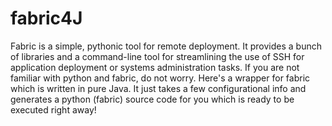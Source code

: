 fabric4J
========

Fabric is a simple, pythonic tool for remote deployment. It provides a bunch of libraries and a command-line tool for streamlining the use of SSH for application deployment or systems administration tasks. If you are not familiar with python and fabric, do not worry. Here's a wrapper for fabric which is written in pure Java. It just takes a few configurational info and generates a python (fabric) source code for you which is ready to be executed right away!